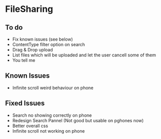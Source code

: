 # FileSharing

## To do

* Fix known issues (see below)
* ContentType filter option on search
* Drag & Drop upload
* List files which will be uploaded and let the user cancell some of them
* You tell me

## Known Issues

* Infinite scroll weird behaviour on phone

## Fixed Issues

* Search no showing correctly on phone
* Redesign Search Pannel (Not good but usable on pghones now)
* Better overall css
* Infinite scroll not working on phone

